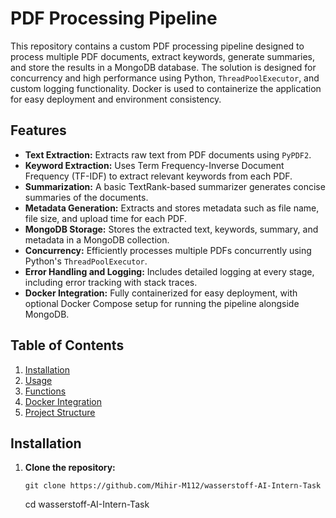 # PDF Processing Pipeline

This repository contains a custom PDF processing pipeline designed to process multiple PDF documents, extract keywords, generate summaries, and store the results in a MongoDB database. The solution is designed for concurrency and high performance using Python, `ThreadPoolExecutor`, and custom logging functionality. Docker is used to containerize the application for easy deployment and environment consistency.

## Features

- **Text Extraction:** Extracts raw text from PDF documents using `PyPDF2`.
- **Keyword Extraction:** Uses Term Frequency-Inverse Document Frequency (TF-IDF) to extract relevant keywords from each PDF.
- **Summarization:** A basic TextRank-based summarizer generates concise summaries of the documents.
- **Metadata Generation:** Extracts and stores metadata such as file name, file size, and upload time for each PDF.
- **MongoDB Storage:** Stores the extracted text, keywords, summary, and metadata in a MongoDB collection.
- **Concurrency:** Efficiently processes multiple PDFs concurrently using Python's `ThreadPoolExecutor`.
- **Error Handling and Logging:** Includes detailed logging at every stage, including error tracking with stack traces.
- **Docker Integration:** Fully containerized for easy deployment, with optional Docker Compose setup for running the pipeline alongside MongoDB.

## Table of Contents

1. [Installation](#installation)
2. [Usage](#usage)
3. [Functions](#functions)
4. [Docker Integration](#docker-integration)
5. [Project Structure](#project-structure)

## Installation

1. **Clone the repository:**
   ```
   git clone https://github.com/Mihir-M112/wasserstoff-AI-Intern-Task
   ```
   cd wasserstoff-AI-Intern-Task
